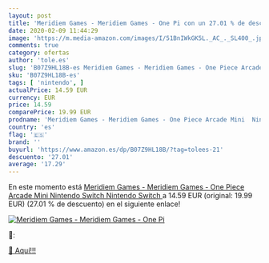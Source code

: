 ```yaml
---
layout: post
title: 'Meridiem Games - Meridiem Games - One Pi con un 27.01 % de descuento'
date: 2020-02-09 11:44:29
image: 'https://m.media-amazon.com/images/I/51BnIWkGK5L._AC_._SL400_.jpg'
comments: true
category: ofertas
author: 'tole.es'
slug: 'B07Z9HL18B-es Meridiem Games - Meridiem Games - One Piece Arcade Mini...'
sku: 'B07Z9HL18B-es'
tags: [ 'nintendo', ]
actualPrice: 14.59 EUR
currency: EUR
price: 14.59
comparePrice: 19.99 EUR
prodname: 'Meridiem Games - Meridiem Games - One Piece Arcade Mini  Nintendo Switch   Nintendo Switch '
country: 'es'
flag: '🇪🇸'
brand: ''
buyurl: 'https://www.amazon.es/dp/B07Z9HL18B/?tag=tolees-21'
descuento: '27.01'
average: '17.29'
---
```


En este momento está [Meridiem Games - Meridiem Games - One Piece Arcade Mini  Nintendo Switch   Nintendo Switch ](https://www.amazon.es/dp/B07Z9HL18B/?tag=tolees-21) a 14.59 EUR (original: 19.99 EUR) (27.01 %  de descuento) en el siguiente enlace!

[![Meridiem Games - Meridiem Games - One Pi](https://m.media-amazon.com/images/I/51BnIWkGK5L._AC_._SL400_.jpg)](https://www.amazon.es/dp/B07Z9HL18B/?tag=tolees-21)

🔎:


[🛒 Aquí!!!](https://www.amazon.es/dp/B07Z9HL18B/?tag=tolees-21)
